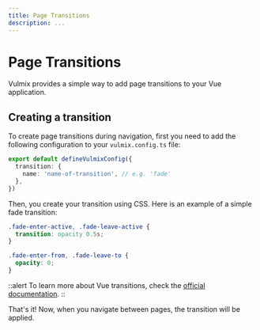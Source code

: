 ```yaml
---
title: Page Transitions
description: ...
---
```


# Page Transitions

Vulmix provides a simple way to add page transitions to your Vue application.

## Creating a transition

To create page transitions during navigation, first you need to add the following configuration to your `vulmix.config.ts` file:

```ts [vulmix.config.ts]
export default defineVulmixConfig({
  transition: {
    name: 'name-of-transition', // e.g. 'fade'
  },
})
```

Then, you create your transition using CSS. Here is an example of a simple fade transition:

```css
.fade-enter-active, .fade-leave-active {
  transition: opacity 0.5s;
}

.fade-enter-from, .fade-leave-to {
  opacity: 0;
}
```

::alert
To learn more about Vue transitions, check the [official documentation](https://vuejs.org/guide/built-ins/transition.html).
::

That's it! Now, when you navigate between pages, the transition will be applied.

